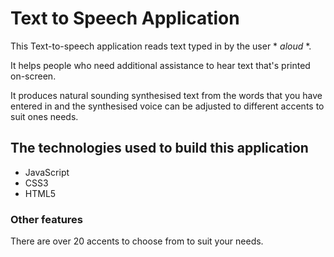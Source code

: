 # Text to Speech Application

This Text-to-speech application reads text typed in by the user * *aloud* *. 

It helps people who need additional assistance to hear text that's printed on-screen.

It produces natural sounding synthesised text from the words that you have entered in and the synthesised voice can be adjusted to different accents to suit ones needs.


## The technologies used to build this application
- JavaScript
- CSS3
- HTML5


### Other features
There are over 20 accents to choose from to suit your needs.


